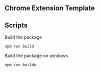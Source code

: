 ## Chrome Extension Template

## Scripts

Build the package

    npm run build

Build the package on windows

    npm run buildw
